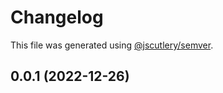 # Changelog

This file was generated using [@jscutlery/semver](https://github.com/jscutlery/semver).

## 0.0.1 (2022-12-26)
